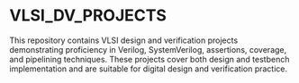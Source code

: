 # VLSI_DV_PROJECTS
This repository contains VLSI design and verification projects demonstrating proficiency in Verilog, SystemVerilog, assertions, coverage, and pipelining techniques. These projects cover both design and testbench implementation and are suitable for digital design and verification practice.
